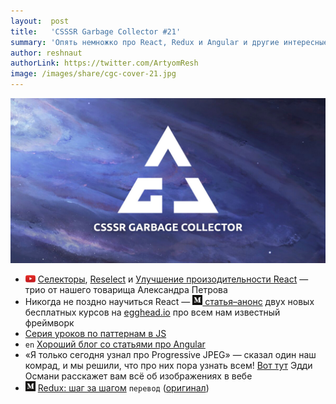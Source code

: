 ```yaml
---
layout:  post
title:   'CSSSR Garbage Collector #21'
summary: 'Опять немножко про React, Redux и Angular и другие интересные материалы из наших чатов'
author: reshnaut
authorLink: https://twitter.com/ArtyomResh
image: /images/share/cgc-cover-21.jpg
---
```


[github]: /images/icons/github.png
[medium]: /images/icons/medium.png
[yt]: /images/icons/youtube.png

![CSSSR Garbage Collector](/images/share/cgc-cover-21.jpg)

- ![yt] [Селекторы](https://youtu.be/2toDk_aLqLA), [Reselect](https://youtu.be/tg3CRiAMz-s) и [Улучшение произодительности React](https://youtu.be/MWNV2r5tjEA) — трио от нашего товарища Александра Петрова
- Никогда не поздно научиться React — [![medium] статья–анонс](https://blog.kentcdodds.com/learn-react-fundamentals-and-advanced-patterns-eac90341c9db) двух новых бесплатных курсов на [egghead.io](https://egghead.io/) про всем нам известный фреймворк
- [Серия уроков по паттернам в JS](https://monsterlessons.com/project/lessons/publishsubscribe-v-javascript)
- `en` [Хороший блог со статьями про Angular](https://blog.angularindepth.com/)
- «Я только сегодня узнал про Progressive JPEG» — сказал один наш комрад, и мы решили, что про них пора узнать всем! [Вот тут](https://images.guide/) Эдди Османи расскажет вам всё об изображениях в вебе
- ![medium] [Redux: шаг за шагом](https://medium.com/devschacht/redux-step-by-step-e6c42a9b00cd) `перевод` ([оригинал](https://hackernoon.com/redux-step-by-step-a-simple-and-robust-workflow-for-real-life-apps-1fdf7df46092))
